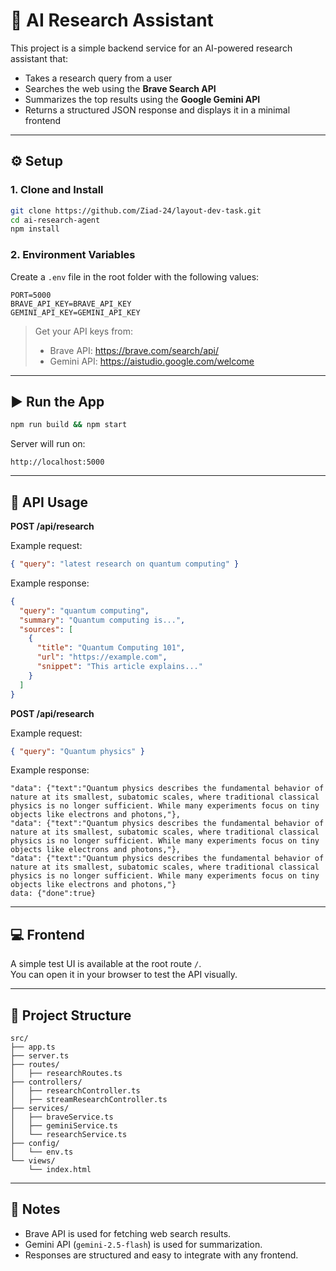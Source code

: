 # 🧠 AI Research Assistant

This project is a simple backend service for an AI-powered research assistant that:
- Takes a research query from a user
- Searches the web using the **Brave Search API**
- Summarizes the top results using the **Google Gemini API**
- Returns a structured JSON response and displays it in a minimal frontend

---

## ⚙️ Setup

### 1. Clone and Install
```bash
git clone https://github.com/Ziad-24/layout-dev-task.git
cd ai-research-agent
npm install
```

### 2. Environment Variables
Create a `.env` file in the root folder with the following values:
```
PORT=5000
BRAVE_API_KEY=BRAVE_API_KEY
GEMINI_API_KEY=GEMINI_API_KEY
```

> Get your API keys from:
> - Brave API: https://brave.com/search/api/
> - Gemini API: https://aistudio.google.com/welcome

---

## ▶️ Run the App

```bash
npm run build && npm start
```

Server will run on:
```
http://localhost:5000
```

---

## 🧠 API Usage

**POST /api/research**

Example request:
```json
{ "query": "latest research on quantum computing" }
```

Example response:
```json
{
  "query": "quantum computing",
  "summary": "Quantum computing is...",
  "sources": [
    {
      "title": "Quantum Computing 101",
      "url": "https://example.com",
      "snippet": "This article explains..."
    }
  ]
}
```

**POST /api/research**

Example request:
```json
{ "query": "Quantum physics" }
```

Example response:
```text stream
"data": {"text":"Quantum physics describes the fundamental behavior of nature at its smallest, subatomic scales, where traditional classical physics is no longer sufficient. While many experiments focus on tiny objects like electrons and photons,"},
"data": {"text":"Quantum physics describes the fundamental behavior of nature at its smallest, subatomic scales, where traditional classical physics is no longer sufficient. While many experiments focus on tiny objects like electrons and photons,"},
"data": {"text":"Quantum physics describes the fundamental behavior of nature at its smallest, subatomic scales, where traditional classical physics is no longer sufficient. While many experiments focus on tiny objects like electrons and photons,"}
data: {"done":true}
```

---

## 💻 Frontend
A simple test UI is available at the root route `/`.  
You can open it in your browser to test the API visually.

---

## 📁 Project Structure

```
src/
├── app.ts
├── server.ts
├── routes/
│   ├── researchRoutes.ts
├── controllers/
│   ├── researchController.ts
│   ├── streamResearchController.ts
├── services/
│   ├── braveService.ts
│   ├── geminiService.ts
│   └── researchService.ts
├── config/
│   └── env.ts
└── views/
    └── index.html
```

---

## 🧩 Notes
- Brave API is used for fetching web search results.
- Gemini API (`gemini-2.5-flash`) is used for summarization.
- Responses are structured and easy to integrate with any frontend.